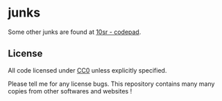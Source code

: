# junks

Some other junks are found at [10sr - codepad](http://codepad.org/users/10sr).


License
-------

All code licensed under
[CC0](http://creativecommons.org/publicdomain/zero/1.0/) unless explicitly
specified.

Please tell me for any license bugs. This repository contains many many
copies from other softwares and websites !

